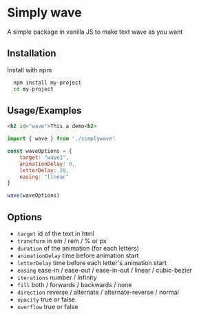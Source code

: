 
# Simply wave
A simple package in vanilla JS to make text wave as you want

## Installation

Install with npm

```bash
  npm install my-project
  cd my-project
```
    
## Usage/Examples

```html
<h2 id="wave">This a demo<h2>
```

```javascript
import { wave } from './simplywave'

const waveOptions = {
    target: "wave1",
    animationDelay: 0,
    letterDelay: 20,
    easing: "linear"
}

wave(waveOptions)
```

## Options 

- `target` id of the text in html
- `transform` in em / rem / % or px
- `duration` of the animation (for each letters)
- `animationDelay` time before animation start
- `letterDelay` time before each letter's animation start
- `easing` ease-in / ease-out / ease-in-out / linear / cubic-bezier
- `iterations` number / Infinity
- `fill` both / forwards / backwards / none
- `direction` reverse / alternate / alternate-reverse / normal
- `opacity` true or false
- `overflow` true or false

